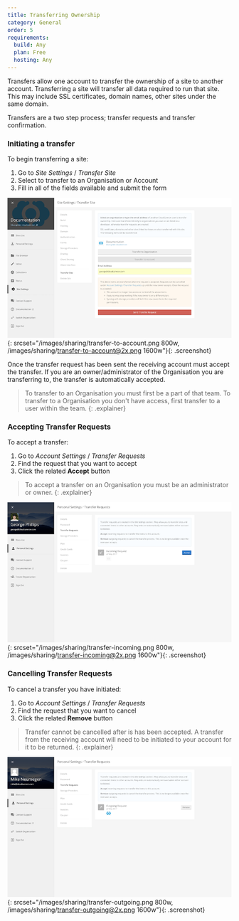 ```yaml
---
title: Transferring Ownership
category: General
order: 5
requirements:
  build: Any
  plan: Free
  hosting: Any
---
```


Transfers allow one account to transfer the ownership of a site to another account. Transferring a site will transfer all data required to run that site. This may include SSL certificates, domain names, other sites under the same domain.

Transfers are a two step process; transfer requests and transfer confirmation.


### Initiating a transfer

To begin transferring a site:

1. Go to *Site Settings* / *Transfer Site*
2. Select to transfer to an Organisation or Account
3. Fill in all of the fields available and submit the form

![Transfering to an account](/images/sharing/transfer-to-account.png){: srcset="/images/sharing/transfer-to-account.png 800w, /images/sharing/transfer-to-account@2x.png 1600w"}{: .screenshot}

Once the transfer request has been sent the receiving account must accept the transfer. If you are an owner/administrator of the Organisation you are transferring to, the transfer is automatically accepted.

> To transfer to an Organisation you must first be a part of that team. To transfer to a Organisation you don't have access, first transfer to a user within the team.
{: .explainer}


### Accepting Transfer Requests

To accept a transfer:

1. Go to *Account Settings* / *Transfer Requests*
2. Find the request that you want to accept
3. Click the related **Accept** button

> To accept a transfer on an Organisation you must be an administrator or owner.
{: .explainer}

![The transfer list on the receiving account](/images/sharing/transfer-incoming.png){: srcset="/images/sharing/transfer-incoming.png 800w, /images/sharing/transfer-incoming@2x.png 1600w"}{: .screenshot}


### Cancelling Transfer Requests

To cancel a transfer you have initiated:

1. Go to *Account Settings* / *Transfer Requests*
2. Find the request that you want to cancel
3. Click the related **Remove** button

> Transfer cannot be cancelled after is has been accepted. A transfer from the receiving account will need to be initiated to your account for it to be returned.
{: .explainer}

![The transfer list on the original account](/images/sharing/transfer-outgoing.png){: srcset="/images/sharing/transfer-outgoing.png 800w, /images/sharing/transfer-outgoing@2x.png 1600w"}{: .screenshot}